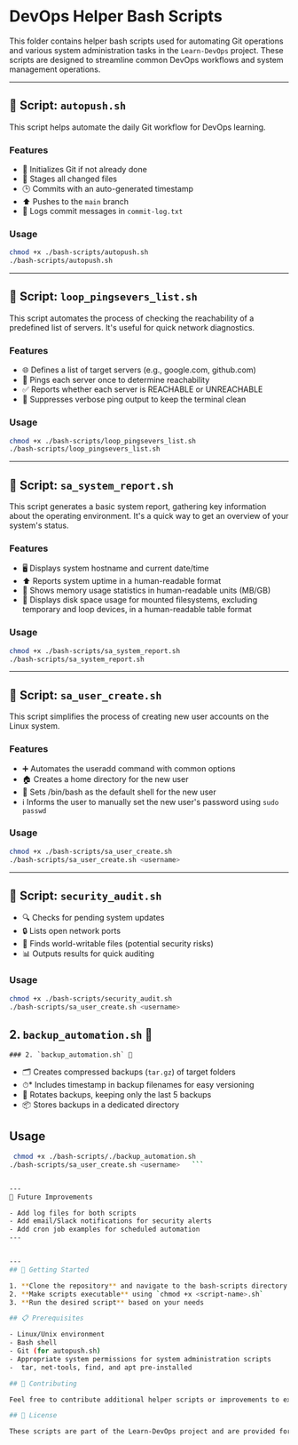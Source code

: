 # DevOps Helper Bash Scripts

This folder contains helper bash scripts used for automating Git operations and various system administration tasks in the `Learn-DevOps` project. These scripts are designed to streamline common DevOps workflows and system management operations.

---

## 📜 Script: `autopush.sh`

This script helps automate the daily Git workflow for DevOps learning.

### Features
- 🧠 Initializes Git if not already done
- 📂 Stages all changed files
- 🕒 Commits with an auto-generated timestamp
- ⬆️ Pushes to the `main` branch
- 📑 Logs commit messages in `commit-log.txt`

### Usage
```bash
chmod +x ./bash-scripts/autopush.sh
./bash-scripts/autopush.sh
```

---

## 📜 Script: `loop_pingsevers_list.sh`

This script automates the process of checking the reachability of a predefined list of servers. It's useful for quick network diagnostics.

### Features
- 🌐 Defines a list of target servers (e.g., google.com, github.com)
- 🎯 Pings each server once to determine reachability
- ✅ Reports whether each server is REACHABLE or UNREACHABLE
- 🤫 Suppresses verbose ping output to keep the terminal clean

### Usage
```bash
chmod +x ./bash-scripts/loop_pingsevers_list.sh
./bash-scripts/loop_pingsevers_list.sh
```

---

## 📜 Script: `sa_system_report.sh`

This script generates a basic system report, gathering key information about the operating environment. It's a quick way to get an overview of your system's status.

### Features
- 🖥️ Displays system hostname and current date/time
- ⬆️ Reports system uptime in a human-readable format
- 🧠 Shows memory usage statistics in human-readable units (MB/GB)
- 💾 Displays disk space usage for mounted filesystems, excluding temporary and loop devices, in a human-readable table format

### Usage
```bash
chmod +x ./bash-scripts/sa_system_report.sh
./bash-scripts/sa_system_report.sh
```

---

## 📜 Script: `sa_user_create.sh`

This script simplifies the process of creating new user accounts on the Linux system.

### Features
- ➕ Automates the useradd command with common options
- 🏠 Creates a home directory for the new user
- 🐚 Sets /bin/bash as the default shell for the new user
- ℹ️ Informs the user to manually set the new user's password using `sudo passwd`

### Usage
```bash
chmod +x ./bash-scripts/sa_user_create.sh
./bash-scripts/sa_user_create.sh <username>
```

---
## 📜 Script: `security_audit.sh`

- 🔍 Checks for pending system updates 
- 🔒 Lists open network ports 
- 🧾 Finds world-writable files (potential security risks)
- 📊 Outputs results for quick auditing
### Usage
  ```bash
  chmod +x ./bash-scripts/security_audit.sh
  ./bash-scripts/sa_user_create.sh <username>
  ```
## 2. `backup_automation.sh` 💾

    ### 2. `backup_automation.sh` 💾
- 🗂  Creates compressed backups (`tar.gz`) of target folders
- ⏱* Includes timestamp in backup filenames for easy versioning
- 🔄 Rotates backups, keeping only the last 5 backups
- 📦 Stores backups in a dedicated directory
## Usage
   ```bash
    chmod +x ./bash-scripts/./backup_automation.sh
   ./bash-scripts/sa_user_create.sh <username>   ```


---
🚀 Future Improvements

- Add log files for both scripts
- Add email/Slack notifications for security alerts
- Add cron job examples for scheduled automation
---


---
## 🚀 Getting Started

1. **Clone the repository** and navigate to the bash-scripts directory
2. **Make scripts executable** using `chmod +x <script-name>.sh`
3. **Run the desired script** based on your needs

## 📋 Prerequisites

- Linux/Unix environment
- Bash shell
- Git (for autopush.sh)
- Appropriate system permissions for system administration scripts
-  tar, net-tools, find, and apt pre-installed

## 🤝 Contributing

Feel free to contribute additional helper scripts or improvements to existing ones. Make sure to follow the same documentation format and include proper usage examples.

## 📄 License

These scripts are part of the Learn-DevOps project and are provided for educational purposes.

